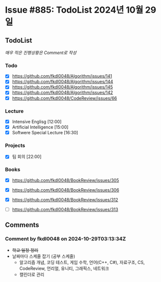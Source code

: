 # Issue #885: TodoList 2024년 10월 29일

## TodoList

*매우 작은 진행상황은 Comment로 작성*

### Todo  

- [x] https://github.com/fkdl0048/Algorithm/issues/141
- [x] https://github.com/fkdl0048/Algorithm/issues/144
- [x] https://github.com/fkdl0048/Algorithm/issues/145
- [x] https://github.com/fkdl0048/Algorithm/issues/142
- [x] https://github.com/fkdl0048/CodeReview/issues/66

### Lecture

- [x] Intensive Englisg [12:00]
- [x] Artificial Intelligence [15:00]
- [x] Softwere Special Lecture [16:30]

### Projects

- [x] 팀 회의 [22:00]

### Books

- [x] https://github.com/fkdl0048/BookReview/issues/305
- [x] https://github.com/fkdl0048/BookReview/issues/306
- [x] https://github.com/fkdl0048/BookReview/issues/312
- [ ] https://github.com/fkdl0048/BookReview/issues/313


## Comments

### Comment by fkdl0048 on 2024-10-29T03:13:34Z

- ~~학교 일정 정리~~
- 날짜마다 스케줄 잡기 (공부 스케줄)
  - 알고리즘 개념, 코딩 테스트, 게임 수학, 언어(C++, C#), 자료구조, CS, CodeReview, 언리얼, 유니티, 그래픽스, 네트워크
  - 캘린더로 관리

